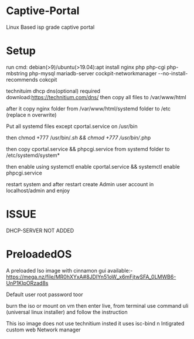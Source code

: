 # Captive-Portal
Linux Based isp grade captive portal

# Setup 
run cmd: debian(>9)/ubuntu(>19.04):apt install nginx php php-cgi php-mbstring php-mysql mariadb-server cockpit-networkmanager --no-install-recommends cokcpit

technituim dhcp dns(optional) required download:https://technitium.com/dns/
then copy  all files to /var/www/html

after it copy nginx folder from  /var/www/html/systemd folder to /etc (replace n overwrite)

Put all systemd files except cportal.service on /usr/bin

then chmod +777 /usr/bin/*.sh && chmod +777 /usr/bin/*.php

then copy cportal.service && phpcgi.service from systemd folder to /etc/systemd/system*

then enable using systemctl enable cportal.service && systemctl enable phpcgi.service

restart system and after restart create Admin user account in localhost/admin and enjoy



# ISSUE

DHCP-SERVER NOT ADDED

# PreloadedOS

A preloaded Iso image with cinnamon gui available:-https://mega.nz/file/MR0hXYxA#8JDIYn51oW_x6mFjtwSFA_0LMWB6-UnP1KIpORzad8s

Default user root password toor

burn the iso or mount on vm then enter live, from terminal use command uli (universal linux installer) and follow the instruction

This iso image does not use technitium insted it uses isc-bind n Intigrated custom web Network manager
 


